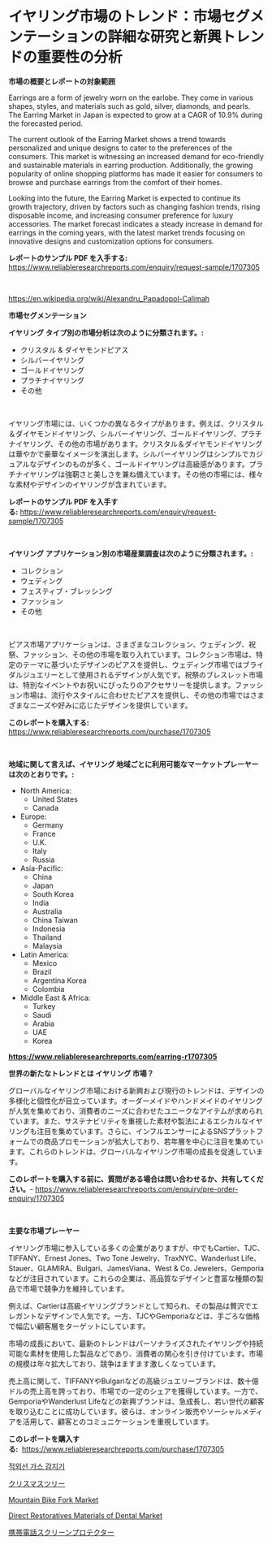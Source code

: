 <p><h1>イヤリング市場のトレンド：市場セグメンテーションの詳細な研究と新興トレンドの重要性の分析</h1></p><p><strong>市場の概要とレポートの対象範囲</strong></p>
<p><p>Earrings are a form of jewelry worn on the earlobe. They come in various shapes, styles, and materials such as gold, silver, diamonds, and pearls. The Earring Market in Japan is expected to grow at a CAGR of 10.9% during the forecasted period. </p><p>The current outlook of the Earring Market shows a trend towards personalized and unique designs to cater to the preferences of the consumers. This market is witnessing an increased demand for eco-friendly and sustainable materials in earring production. Additionally, the growing popularity of online shopping platforms has made it easier for consumers to browse and purchase earrings from the comfort of their homes.</p><p>Looking into the future, the Earring Market is expected to continue its growth trajectory, driven by factors such as changing fashion trends, rising disposable income, and increasing consumer preference for luxury accessories. The market forecast indicates a steady increase in demand for earrings in the coming years, with the latest market trends focusing on innovative designs and customization options for consumers.</p></p>
<p><strong>レポートのサンプル PDF を入手する:</strong> <a href="https://www.reliableresearchreports.com/enquiry/request-sample/1707305">https://www.reliableresearchreports.com/enquiry/request-sample/1707305</a></p>
<p>&nbsp;</p>
<p><a href="https://en.wikipedia.org/wiki/Alexandru_Papadopol-Calimah">https://en.wikipedia.org/wiki/Alexandru_Papadopol-Calimah</a></p>
<p><strong>市場セグメンテーション</strong></p>
<p><strong>イヤリング タイプ別の市場分析は次のように分類されます。:</strong></p>
<p><ul><li>クリスタル & ダイヤモンドピアス</li><li>シルバーイヤリング</li><li>ゴールドイヤリング</li><li>プラチナイヤリング</li><li>その他</li></ul></p>
<p>&nbsp;</p>
<p><p>イヤリング市場には、いくつかの異なるタイプがあります。例えば、クリスタル＆ダイヤモンドイヤリング、シルバーイヤリング、ゴールドイヤリング、プラチナイヤリング、その他の市場があります。クリスタル＆ダイヤモンドイヤリングは華やかで豪華なイメージを演出します。シルバーイヤリングはシンプルでカジュアルなデザインのものが多く、ゴールドイヤリングは高級感があります。プラチナイヤリングは強靭さと美しさを兼ね備えています。その他の市場には、様々な素材やデザインのイヤリングが含まれています。</p></p>
<p><strong>レポートのサンプル PDF を入手する:</strong>&nbsp;<a href="https://www.reliableresearchreports.com/enquiry/request-sample/1707305">https://www.reliableresearchreports.com/enquiry/request-sample/1707305</a></p>
<p>&nbsp;</p>
<p><strong> イヤリング アプリケーション別の市場産業調査は次のように分類されます。:</strong></p>
<p><ul><li>コレクション</li><li>ウェディング</li><li>フェスティブ・ブレッシング</li><li>ファッション</li><li>その他</li></ul></p>
<p>&nbsp;</p>
<p><p>ピアス市場アプリケーションは、さまざまなコレクション、ウェディング、祝祭、ファッション、その他の市場を取り入れています。コレクション市場は、特定のテーマに基づいたデザインのピアスを提供し、ウェディング市場ではブライダルジュエリーとして使用されるデザインが人気です。祝祭のブレスレット市場は、特別なイベントやお祝いにぴったりのアクセサリーを提供します。ファッション市場は、流行やスタイルに合わせたピアスを提供し、その他の市場ではさまざまなニーズや好みに応じたデザインを提供しています。</p></p>
<p><strong>このレポートを購入する:</strong>&nbsp; <a href="https://www.reliableresearchreports.com/purchase/1707305">https://www.reliableresearchreports.com/purchase/1707305</a></p>
<p>&nbsp;</p>
<p><strong>地域に関して言えば、イヤリング 地域ごとに利用可能なマーケットプレーヤーは次のとおりです。:</strong></p>
<p><ul>
    <li>
        North America:
        <ul>
            <li>United States</li>
            <li>Canada</li>
        </ul>
    </li>
    <li>
        Europe:
        <ul>
            <li>Germany</li>
            <li>France</li>
            <li>U.K.</li>
            <li>Italy</li>
            <li>Russia</li>
        </ul>
    </li>
    <li>
        Asia-Pacific:
        <ul>
            <li>China</li>
            <li>Japan</li>
            <li>South Korea</li>
            <li>India</li>
            <li>Australia</li>
            <li>China Taiwan</li>
            <li>Indonesia</li>
            <li>Thailand</li>
            <li>Malaysia</li>
        </ul>
    </li>
    <li>
        Latin America:
        <ul>
            <li>Mexico</li>
            <li>Brazil</li>
            <li>Argentina Korea</li>
            <li>Colombia</li>
        </ul>
    </li>
    <li>
        Middle East & Africa:
        <ul>
            <li>Turkey</li>
            <li>Saudi</li>
            <li>Arabia</li>
            <li>UAE</li>
            <li>Korea</li>
        </ul>
    </li>
    </ul></p>
<p><strong><a href="https://www.reliableresearchreports.com/earring-r1707305">https://www.reliableresearchreports.com/earring-r1707305</a></strong>&nbsp;</p>
<p><strong>世界の新たなトレンドとは イヤリング 市場？</strong></p>
<p><p>グローバルなイヤリング市場における新興および現行のトレンドは、デザインの多様化と個性化が目立っています。オーダーメイドやハンドメイドのイヤリングが人気を集めており、消費者のニーズに合わせたユニークなアイテムが求められています。また、サステナビリティを重視した素材や製法によるエシカルなイヤリングも注目を集めています。さらに、インフルエンサーによるSNSプラットフォームでの商品プロモーションが拡大しており、若年層を中心に注目を集めています。これらのトレンドは、グローバルなイヤリング市場の成長を促進しています。</p></p>
<p><strong>このレポートを購入する前に、質問がある場合は問い合わせるか、共有してください。</strong>- <a href="https://www.reliableresearchreports.com/enquiry/pre-order-enquiry/1707305">https://www.reliableresearchreports.com/enquiry/pre-order-enquiry/1707305</a></p>
<p>&nbsp;</p>
<p><strong>主要な市場プレーヤー</strong></p>
<p><p>イヤリング市場に参入している多くの企業がありますが、中でもCartier、TJC、TIFFANY、Ernest Jones、Two Tone Jewelry、TraxNYC、Wanderlust Life、Stauer、GLAMIRA、Bulgari、JamesViana、West & Co. Jewelers、Gemporiaなどが注目されています。これらの企業は、高品質なデザインと豊富な種類の製品で市場で競争力を維持しています。</p><p>例えば、Cartierは高級イヤリングブランドとして知られ、その製品は贅沢でエレガントなデザインで人気です。一方、TJCやGemporiaなどは、手ごろな価格で幅広い顧客層をターゲットにしています。</p><p>市場の成長において、最新のトレンドはパーソナライズされたイヤリングや持続可能な素材を使用した製品などであり、消費者の関心を引き付けています。市場の規模は年々拡大しており、競争はますます激しくなっています。</p><p>売上高に関して、TIFFANYやBulgariなどの高級ジュエリーブランドは、数十億ドルの売上高を誇っており、市場での一定のシェアを獲得しています。一方で、GemporiaやWanderlust Lifeなどの新興ブランドは、急成長し、若い世代の顧客を取り込むことに成功しています。彼らは、オンライン販売やソーシャルメディアを活用して、顧客とのコミュニケーションを重視しています。</p></p>
<p><strong>このレポートを購入する:</strong>&nbsp;&nbsp;<a href="https://www.reliableresearchreports.com/purchase/1707305">https://www.reliableresearchreports.com/purchase/1707305</a></p>
<p><p><a href="https://github.com/LuckeyCorbin/Market-Research-Report-List-2/blob/main/567876241527.md">적외선 가스 감지기</a></p><p><a href="https://github.com/RandallRunte2023/Market-Research-Report-List-2/blob/main/781385731877.md">クリスマスツリー</a></p><p><a href="https://github.com/theanastasiyah/Market-Research-Report-List-1/blob/main/mountain-bike-fork-market.md">Mountain Bike Fork Market</a></p><p><a href="https://issuu.com/reportprime-2/docs/direct-restoratives-materials-of-dental-market-siz">Direct Restoratives Materials of Dental Market</a></p><p><a href="https://github.com/TerrellConn/Market-Research-Report-List-2/blob/main/618639231876.md">携帯電話スクリーンプロテクター</a></p></p>